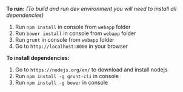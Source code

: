 

**To run:** *(To build and run dev environment you will need to install all dependencies)*

1. Run `npm install` in console from `webapp` folder
2. Run `bower install` in console from `webapp` folder
3. Run `grunt` in console from `webapp` folder
4. Go to `http://localhost:8000` in your browser

**To install dependencies:**

1. Go to `https://nodejs.org/en/` to download and install nodejs
2. Run `npm install -g grunt-cli` in console
3. Run  `npm install -g bower` in console
